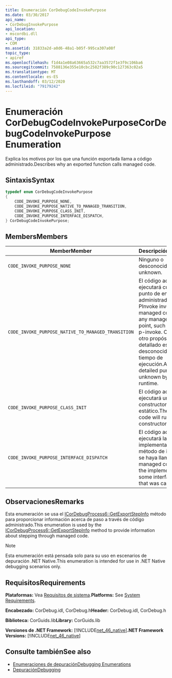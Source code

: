 ```yaml
---
title: Enumeración CorDebugCodeInvokePurpose
ms.date: 03/30/2017
api_name:
- CorDebugInvokePurpose
api_location:
- mscordbi.dll
api_type:
- COM
ms.assetid: 31833a2d-a0d6-48a1-b05f-995ca307a08f
topic_type:
- apiref
ms.openlocfilehash: f1d4a1e08a63665a532c7aa3572f1e3f9c106ba6
ms.sourcegitcommit: 7588136e355e10cbc2582f389c90c127363c02a5
ms.translationtype: MT
ms.contentlocale: es-ES
ms.lasthandoff: 03/12/2020
ms.locfileid: "79179242"
---
```

# <a name="cordebugcodeinvokepurpose-enumeration"></a><span data-ttu-id="a135f-102">Enumeración CorDebugCodeInvokePurpose</span><span class="sxs-lookup"><span data-stu-id="a135f-102">CorDebugCodeInvokePurpose Enumeration</span></span>
<span data-ttu-id="a135f-103">Explica los motivos por los que una función exportada llama a código administrado.</span><span class="sxs-lookup"><span data-stu-id="a135f-103">Describes why an exported function calls managed code.</span></span>  
  
## <a name="syntax"></a><span data-ttu-id="a135f-104">Sintaxis</span><span class="sxs-lookup"><span data-stu-id="a135f-104">Syntax</span></span>  
  
```cpp  
typedef enum CorDebugCodeInvokePurpose  
{  
    CODE_INVOKE_PURPOSE_NONE,  
    CODE_INVOKE_PURPOSE_NATIVE_TO_MANAGED_TRANSITION,
    CODE_INVOKE_PURPOSE_CLASS_INIT,  
    CODE_INVOKE_PURPOSE_INTERFACE_DISPATCH,  
} CorDebugCodeInvokePurpose;  
```  
  
## <a name="members"></a><span data-ttu-id="a135f-105">Members</span><span class="sxs-lookup"><span data-stu-id="a135f-105">Members</span></span>  
  
|<span data-ttu-id="a135f-106">Member</span><span class="sxs-lookup"><span data-stu-id="a135f-106">Member</span></span>|<span data-ttu-id="a135f-107">Descripción</span><span class="sxs-lookup"><span data-stu-id="a135f-107">Description</span></span>|  
|------------|-----------------|  
|`CODE_INVOKE_PURPOSE_NONE`|<span data-ttu-id="a135f-108">Ninguno o desconocido.</span><span class="sxs-lookup"><span data-stu-id="a135f-108">None or unknown.</span></span>|  
|`CODE_INVOKE_PURPOSE_NATIVE_TO_MANAGED_TRANSITION`|<span data-ttu-id="a135f-109">El código administrado ejecutará cualquier punto de entrada administrado, como una PInvoke inversa.</span><span class="sxs-lookup"><span data-stu-id="a135f-109">The managed code will run any managed entry point, such as a reverse p-invoke.</span></span> <span data-ttu-id="a135f-110">Cualquier otro propósito más detallado es desconocido para el tiempo de ejecución.</span><span class="sxs-lookup"><span data-stu-id="a135f-110">Any more detailed purpose is unknown by the runtime.</span></span>|  
|`CODE_INVOKE_PURPOSE_CLASS_INIT`|<span data-ttu-id="a135f-111">El código administrado ejecutará un constructor estático.</span><span class="sxs-lookup"><span data-stu-id="a135f-111">The managed code will run a static constructor.</span></span>|  
|`CODE_INVOKE_PURPOSE_INTERFACE_DISPATCH`|<span data-ttu-id="a135f-112">El código administrado ejecutará la implementación de un método de interfaz que se haya llamado.</span><span class="sxs-lookup"><span data-stu-id="a135f-112">The managed code will run the implementation for some interface method that was called.</span></span>|  
  
## <a name="remarks"></a><span data-ttu-id="a135f-113">Observaciones</span><span class="sxs-lookup"><span data-stu-id="a135f-113">Remarks</span></span>  
 <span data-ttu-id="a135f-114">Esta enumeración se usa el [ICorDebugProcess6::GetExportStepInfo](../../../../docs/framework/unmanaged-api/debugging/icordebugprocess6-getexportstepinfo-method.md) método para proporcionar información acerca de paso a través de código administrado.</span><span class="sxs-lookup"><span data-stu-id="a135f-114">This enumeration is used by the [ICorDebugProcess6::GetExportStepInfo](../../../../docs/framework/unmanaged-api/debugging/icordebugprocess6-getexportstepinfo-method.md) method to provide information about stepping through managed code.</span></span>  
  
> [!NOTE]
> <span data-ttu-id="a135f-115">Esta enumeración está pensada solo para su uso en escenarios de depuración .NET Native.</span><span class="sxs-lookup"><span data-stu-id="a135f-115">This enumeration is intended for use in .NET Native debugging scenarios only.</span></span>  
  
## <a name="requirements"></a><span data-ttu-id="a135f-116">Requisitos</span><span class="sxs-lookup"><span data-stu-id="a135f-116">Requirements</span></span>  
 <span data-ttu-id="a135f-117">**Plataformas:** Vea [Requisitos de sistema](../../../../docs/framework/get-started/system-requirements.md).</span><span class="sxs-lookup"><span data-stu-id="a135f-117">**Platforms:** See [System Requirements](../../../../docs/framework/get-started/system-requirements.md).</span></span>  
  
 <span data-ttu-id="a135f-118">**Encabezado:** CorDebug.idl, CorDebug.h</span><span class="sxs-lookup"><span data-stu-id="a135f-118">**Header:** CorDebug.idl, CorDebug.h</span></span>  
  
 <span data-ttu-id="a135f-119">**Biblioteca:** CorGuids.lib</span><span class="sxs-lookup"><span data-stu-id="a135f-119">**Library:** CorGuids.lib</span></span>  
  
 <span data-ttu-id="a135f-120">**Versiones de .NET Framework:** [!INCLUDE[net_46_native](../../../../includes/net-46-native-md.md)]</span><span class="sxs-lookup"><span data-stu-id="a135f-120">**.NET Framework Versions:** [!INCLUDE[net_46_native](../../../../includes/net-46-native-md.md)]</span></span>  
  
## <a name="see-also"></a><span data-ttu-id="a135f-121">Consulte también</span><span class="sxs-lookup"><span data-stu-id="a135f-121">See also</span></span>

- [<span data-ttu-id="a135f-122">Enumeraciones de depuración</span><span class="sxs-lookup"><span data-stu-id="a135f-122">Debugging Enumerations</span></span>](../../../../docs/framework/unmanaged-api/debugging/debugging-enumerations.md)
- [<span data-ttu-id="a135f-123">Depuración</span><span class="sxs-lookup"><span data-stu-id="a135f-123">Debugging</span></span>](../../../../docs/framework/unmanaged-api/debugging/index.md)

